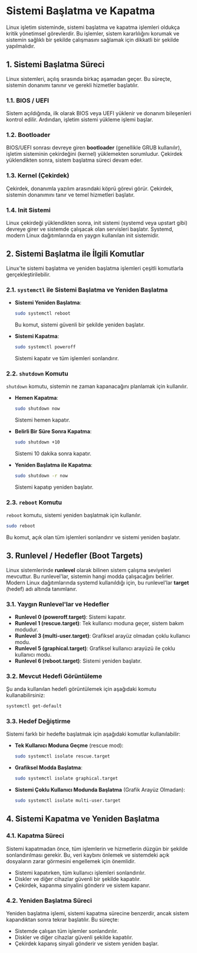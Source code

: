 
# Sistemi Başlatma ve Kapatma

Linux işletim sisteminde, sistemi başlatma ve kapatma işlemleri oldukça kritik yönetimsel görevlerdir. Bu işlemler, sistem kararlılığını korumak ve sistemin sağlıklı bir şekilde çalışmasını sağlamak için dikkatli bir şekilde yapılmalıdır.

## 1. Sistemi Başlatma Süreci

Linux sistemleri, açılış sırasında birkaç aşamadan geçer. Bu süreçte, sistemin donanımı tanınır ve gerekli hizmetler başlatılır.

### 1.1. BIOS / UEFI
Sistem açıldığında, ilk olarak BIOS veya UEFI yüklenir ve donanım bileşenleri kontrol edilir. Ardından, işletim sistemi yükleme işlemi başlar.

### 1.2. Bootloader
BIOS/UEFI sonrası devreye giren **bootloader** (genellikle GRUB kullanılır), işletim sisteminin çekirdeğini (kernel) yüklemekten sorumludur. Çekirdek yüklendikten sonra, sistem başlatma süreci devam eder.

### 1.3. Kernel (Çekirdek)
Çekirdek, donanımla yazılım arasındaki köprü görevi görür. Çekirdek, sistemin donanımını tanır ve temel hizmetleri başlatır.

### 1.4. Init Sistemi
Linux çekirdeği yüklendikten sonra, init sistemi (systemd veya upstart gibi) devreye girer ve sistemde çalışacak olan servisleri başlatır. Systemd, modern Linux dağıtımlarında en yaygın kullanılan init sistemidir.

## 2. Sistemi Başlatma ile İlgili Komutlar

Linux'te sistemi başlatma ve yeniden başlatma işlemleri çeşitli komutlarla gerçekleştirilebilir.

### 2.1. `systemctl` ile Sistemi Başlatma ve Yeniden Başlatma

- **Sistemi Yeniden Başlatma**:
  
  ```bash
  sudo systemctl reboot
  ```

  Bu komut, sistemi güvenli bir şekilde yeniden başlatır.

- **Sistemi Kapatma**:
  
  ```bash
  sudo systemctl poweroff
  ```

  Sistemi kapatır ve tüm işlemleri sonlandırır.

### 2.2. `shutdown` Komutu

`shutdown` komutu, sistemin ne zaman kapanacağını planlamak için kullanılır.

- **Hemen Kapatma**:

  ```bash
  sudo shutdown now
  ```

  Sistemi hemen kapatır.

- **Belirli Bir Süre Sonra Kapatma**:

  ```bash
  sudo shutdown +10
  ```

  Sistemi 10 dakika sonra kapatır.

- **Yeniden Başlatma ile Kapatma**:

  ```bash
  sudo shutdown -r now
  ```

  Sistemi kapatıp yeniden başlatır.

### 2.3. `reboot` Komutu

`reboot` komutu, sistemi yeniden başlatmak için kullanılır.

```bash
sudo reboot
```

Bu komut, açık olan tüm işlemleri sonlandırır ve sistemi yeniden başlatır.

## 3. Runlevel / Hedefler (Boot Targets)

Linux sistemlerinde **runlevel** olarak bilinen sistem çalışma seviyeleri mevcuttur. Bu runlevel'lar, sistemin hangi modda çalışacağını belirler. Modern Linux dağıtımlarında systemd kullanıldığı için, bu runlevel'lar **target** (hedef) adı altında tanımlanır.

### 3.1. Yaygın Runlevel'lar ve Hedefler

- **Runlevel 0 (poweroff.target)**: Sistemi kapatır.
- **Runlevel 1 (rescue.target)**: Tek kullanıcı moduna geçer, sistem bakım modudur.
- **Runlevel 3 (multi-user.target)**: Grafiksel arayüz olmadan çoklu kullanıcı modu.
- **Runlevel 5 (graphical.target)**: Grafiksel kullanıcı arayüzü ile çoklu kullanıcı modu.
- **Runlevel 6 (reboot.target)**: Sistemi yeniden başlatır.

### 3.2. Mevcut Hedefi Görüntüleme

Şu anda kullanılan hedefi görüntülemek için aşağıdaki komutu kullanabilirsiniz:

```bash
systemctl get-default
```

### 3.3. Hedef Değiştirme

Sistemi farklı bir hedefte başlatmak için aşağıdaki komutlar kullanılabilir:

- **Tek Kullanıcı Moduna Geçme** (rescue mod):

  ```bash
  sudo systemctl isolate rescue.target
  ```

- **Grafiksel Modda Başlatma**:

  ```bash
  sudo systemctl isolate graphical.target
  ```

- **Sistemi Çoklu Kullanıcı Modunda Başlatma** (Grafik Arayüz Olmadan):

  ```bash
  sudo systemctl isolate multi-user.target
  ```

## 4. Sistemi Kapatma ve Yeniden Başlatma

### 4.1. Kapatma Süreci

Sistemi kapatmadan önce, tüm işlemlerin ve hizmetlerin düzgün bir şekilde sonlandırılması gerekir. Bu, veri kaybını önlemek ve sistemdeki açık dosyaların zarar görmesini engellemek için önemlidir.

- Sistemi kapatırken, tüm kullanıcı işlemleri sonlandırılır.
- Diskler ve diğer cihazlar güvenli bir şekilde kapatılır.
- Çekirdek, kapanma sinyalini gönderir ve sistem kapanır.

### 4.2. Yeniden Başlatma Süreci

Yeniden başlatma işlemi, sistemi kapatma sürecine benzerdir, ancak sistem kapandıktan sonra tekrar başlatılır. Bu süreçte:

- Sistemde çalışan tüm işlemler sonlandırılır.
- Diskler ve diğer cihazlar güvenli şekilde kapatılır.
- Çekirdek kapanış sinyali gönderir ve sistem yeniden başlar.


